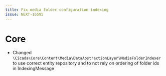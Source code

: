 ```yaml
---
title: Fix media folder configuration indexing
issue: NEXT-16595
---
```

# Core
* Changed `\Cicada\Core\Content\Media\DataAbstractionLayer\MediaFolderIndexer` to use correct entity repository and to not rely on ordering of folder ids in IndexingMessage
